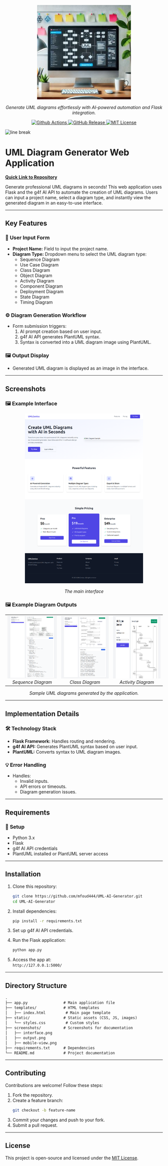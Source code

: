 <div id="top">

<p align="center">
  <img src="./logo.jpeg" alt="UML AI Generator" width="300px" height="300px">
</p>

<p align="center">
  <em>Generate UML diagrams effortlessly with AI-powered automation and Flask integration.</em>
</p>

<p align="center">
  <a href="https://github.com/mfoud444/UML-AI-Generator/actions">
    <img src="https://img.shields.io/github/actions/workflow/status/mfoud444/UML-AI-Generator/ci.yml?logo=githubactions&label=CI&logoColor=white&color=4169E1" alt="Github Actions">
  </a>
  <a href="https://github.com/mfoud444/UML-AI-Generator">
    <img src="https://img.shields.io/github/v/release/mfoud444/UML-AI-Generator?logo=GitHub&logoColor=white&label=Version&color=5D4ED3" alt="GitHub Release">
  </a>
  <a href="https://opensource.org/licenses/MIT">
    <img src="https://img.shields.io/github/license/mfoud444/UML-AI-Generator?logo=opensourceinitiative&logoColor=white&label=License&color=8A2BE2" alt="MIT License">
  </a>
</p>

</div>

<img src="https://raw.githubusercontent.com/eli64s/readme-ai/eb2a0b4778c633911303f3c00f87874f398b5180/docs/docs/assets/svg/line-gradient.svg" alt="line break" width="100%" height="3px">

# UML Diagram Generator Web Application

**[Quick Link to Repository](https://github.com/mfoud444/UML-AI-Generator.git)**  

Generate professional UML diagrams in seconds! This web application uses Flask and the g4f AI API to automate the creation of UML diagrams. Users can input a project name, select a diagram type, and instantly view the generated diagram in an easy-to-use interface.

---

## Key Features

### 🚀 **User Input Form**
- **Project Name:** Field to input the project name.  
- **Diagram Type:** Dropdown menu to select the UML diagram type:
  - Sequence Diagram
  - Use Case Diagram
  - Class Diagram
  - Object Diagram
  - Activity Diagram
  - Component Diagram
  - Deployment Diagram
  - State Diagram
  - Timing Diagram

### ⚙️ **Diagram Generation Workflow**
- Form submission triggers:
  1. AI prompt creation based on user input.
  2. g4f AI API generates PlantUML syntax.
  3. Syntax is converted into a UML diagram image using PlantUML.

### 🖼️ **Output Display**
- Generated UML diagram is displayed as an image in the interface.

---

## Screenshots

### 🖼️ Example Interface
<p align="center">
  <img src="./screenshots/1.png" alt="Application Interface" width="75%">
</p>
<p align="center"><em>The main interface</em></p>


### 🖼️ Example Diagram Outputs
<div align="center">
  <table>
    <tr>
      <td align="center">
        <img src="./screenshots/2.png" alt="Diagram 1" width="300" height="200">
        <br>
        <em>Sequence Diagram</em>
      </td>
      <td align="center">
        <img src="./screenshots/3.png" alt="Diagram 2" width="300" height="200">
        <br>
        <em>Class Diagram</em>
      </td>
      <td align="center">
        <img src="./screenshots/4.png" alt="Diagram 3" width="300" height="200">
        <br>
        <em>Activity Diagram</em>
      </td>
    </tr>
  </table>
</div>
<p align="center"><em>Sample UML diagrams generated by the application.</em></p>

---

## Implementation Details

### 🛠️ **Technology Stack**
- **Flask Framework:** Handles routing and rendering.
- **g4f AI API:** Generates PlantUML syntax based on user input.
- **PlantUML:** Converts syntax to UML diagram images.

### 💡 **Error Handling**
- Handles:
  - Invalid inputs.
  - API errors or timeouts.
  - Diagram generation issues.

---

## Requirements

### 🔧 **Setup**
- Python 3.x  
- Flask  
- g4f AI API credentials  
- PlantUML installed or PlantUML server access  

---

## Installation

1. Clone this repository:  
   ```bash
   git clone https://github.com/mfoud444/UML-AI-Generator.git
   cd UML-AI-Generator
   ```

2. Install dependencies:  
   ```bash
   pip install -r requirements.txt
   ```

3. Set up g4f AI API credentials.

4. Run the Flask application:  
   ```bash
   python app.py
   ```

5. Access the app at:  
   `http://127.0.0.1:5000/`

---

## Directory Structure

```
.
├── app.py                # Main application file
├── templates/            # HTML templates
│   ├── index.html         # Main page template
├── static/               # Static assets (CSS, JS, images)
│   └── styles.css         # Custom styles
├── screenshots/          # Screenshots for documentation
│   ├── interface.png
│   ├── output.png
│   ├── mobile-view.png
├── requirements.txt      # Dependencies
└── README.md             # Project documentation
```

---

## Contributing

Contributions are welcome! Follow these steps:  
1. Fork the repository.  
2. Create a feature branch:  
   ```bash
   git checkout -b feature-name
   ```  
3. Commit your changes and push to your fork.  
4. Submit a pull request.

---

## License

This project is open-source and licensed under the [MIT License](https://opensource.org/licenses/MIT).


